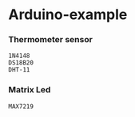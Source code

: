 # Arduino-example

### Thermometer sensor
    1N4148
    DS18B20
    DHT-11

### Matrix Led
    MAX7219
